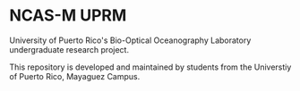 # NCAS-M UPRM

University of Puerto Rico's Bio-Optical Oceanography Laboratory undergraduate research project.

This repository is developed and maintained by students from the Universtiy of Puerto Rico, Mayaguez Campus.
